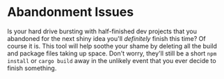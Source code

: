 # Abandonment Issues

Is your hard drive bursting with half-finished dev projects that you abandoned for the next shiny idea you'll _definitely_ finish this time? Of course it is. This tool will help soothe your shame by deleting all the build and package files taking up space. Don't worry, they'll still be a short `npm install` or `cargo build` away in the unlikely event that you ever decide to finish something.
